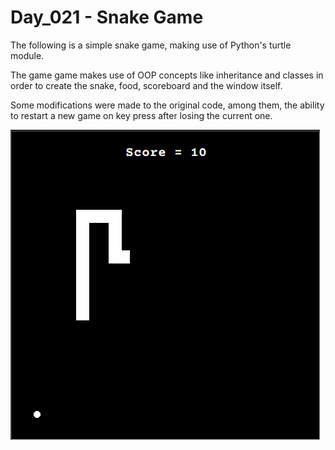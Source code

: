 # Day_021 - Snake Game

The following is a simple snake game, making use of Python's turtle module.

The game game makes use of OOP concepts like inheritance and classes in order to create the snake, food, scoreboard and the window itself.

Some modifications were made to the original code, among them, the ability to restart a new game on key press after losing the current one.

![Preview](./assets/game.png)